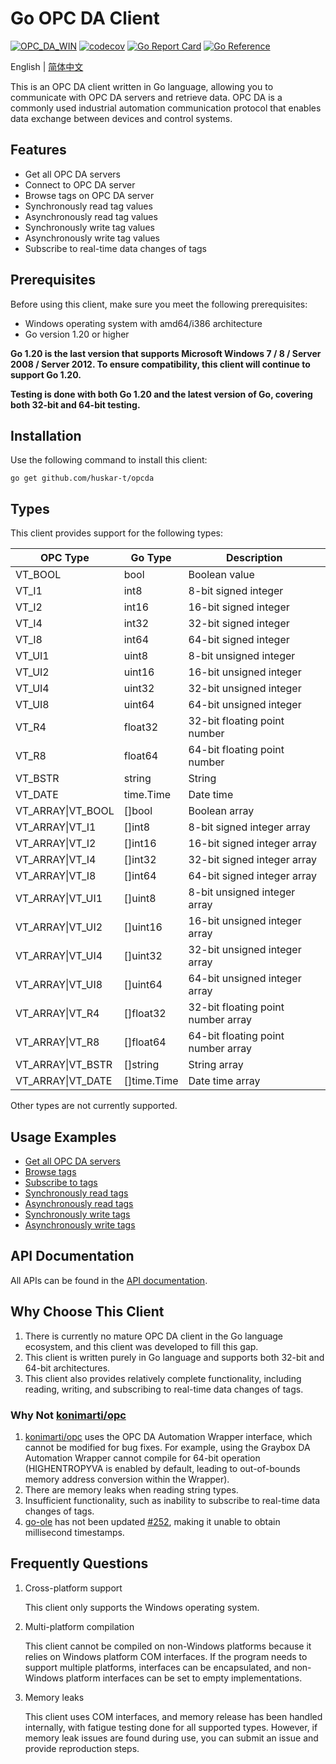 # Go OPC DA Client

[![OPC_DA_WIN](https://github.com/huskar-t/opcda/actions/workflows/test.yaml/badge.svg)](https://github.com/huskar-t/opcda/actions/workflows/test.yaml)
[![codecov](https://codecov.io/gh/huskar-t/opcda/graph/badge.svg?token=12QCJ69ZXQ)](https://codecov.io/gh/huskar-t/opcda)
[![Go Report Card](https://goreportcard.com/badge/github.com/huskar-t/opcda)](https://goreportcard.com/report/github.com/huskar-t/opcda)
[![Go Reference](https://pkg.go.dev/badge/github.com/huskar-t/opcda.svg)](https://pkg.go.dev/github.com/huskar-t/opcda)

English | [简体中文](README-CN.md)

This is an OPC DA client written in Go language, allowing you to communicate with OPC DA servers and retrieve data. OPC DA is a commonly used industrial automation communication protocol that enables data exchange between devices and control systems.

## Features

- Get all OPC DA servers
- Connect to OPC DA server
- Browse tags on OPC DA server
- Synchronously read tag values
- Asynchronously read tag values
- Synchronously write tag values
- Asynchronously write tag values
- Subscribe to real-time data changes of tags

## Prerequisites

Before using this client, make sure you meet the following prerequisites:

- Windows operating system with amd64/i386 architecture
- Go version 1.20 or higher

**Go 1.20 is the last version that supports Microsoft Windows 7 / 8 / Server 2008 / Server 2012. To ensure compatibility, this client will continue to support Go 1.20.**

**Testing is done with both Go 1.20 and the latest version of Go, covering both 32-bit and 64-bit testing.**

## Installation

Use the following command to install this client:

```shell
go get github.com/huskar-t/opcda
```

## Types

This client provides support for the following types:

| OPC Type          | Go Type     | Description                        |
|-------------------|-------------|------------------------------------|
| VT_BOOL           | bool        | Boolean value                      |
| VT_I1             | int8        | 8-bit signed integer               |
| VT_I2             | int16       | 16-bit signed integer              |
| VT_I4             | int32       | 32-bit signed integer              |
| VT_I8             | int64       | 64-bit signed integer              |
| VT_UI1            | uint8       | 8-bit unsigned integer             |
| VT_UI2            | uint16      | 16-bit unsigned integer            |
| VT_UI4            | uint32      | 32-bit unsigned integer            |
| VT_UI8            | uint64      | 64-bit unsigned integer            |
| VT_R4             | float32     | 32-bit floating point number       |
| VT_R8             | float64     | 64-bit floating point number       |
| VT_BSTR           | string      | String                             |
| VT_DATE           | time.Time   | Date time                          |
| VT_ARRAY\|VT_BOOL | []bool      | Boolean array                      |
| VT_ARRAY\|VT_I1   | []int8      | 8-bit signed integer array         |
| VT_ARRAY\|VT_I2   | []int16     | 16-bit signed integer array        |
| VT_ARRAY\|VT_I4   | []int32     | 32-bit signed integer array        |
| VT_ARRAY\|VT_I8   | []int64     | 64-bit signed integer array        |
| VT_ARRAY\|VT_UI1  | []uint8     | 8-bit unsigned integer array       |
| VT_ARRAY\|VT_UI2  | []uint16    | 16-bit unsigned integer array      |
| VT_ARRAY\|VT_UI4  | []uint32    | 32-bit unsigned integer array      |
| VT_ARRAY\|VT_UI8  | []uint64    | 64-bit unsigned integer array      |
| VT_ARRAY\|VT_R4   | []float32   | 32-bit floating point number array |
| VT_ARRAY\|VT_R8   | []float64   | 64-bit floating point number array |
| VT_ARRAY\|VT_BSTR | []string    | String array                       |
| VT_ARRAY\|VT_DATE | []time.Time | Date time array                    |

Other types are not currently supported.

## Usage Examples

- [Get all OPC DA servers](./example/serverlist)
- [Browse tags](./example/browse)
- [Subscribe to tags](./example/subscribe)
- [Synchronously read tags](./example/read)
- [Asynchronously read tags](./example/asyncread)
- [Synchronously write tags](./example/write)
- [Asynchronously write tags](./example/asyncwrite)

## API Documentation

All APIs can be found in the [API documentation](https://pkg.go.dev/github.com/huskar-t/opcda).

## Why Choose This Client

1. There is currently no mature OPC DA client in the Go language ecosystem, and this client was developed to fill this gap.
2. This client is written purely in Go language and supports both 32-bit and 64-bit architectures.
3. This client also provides relatively complete functionality, including reading, writing, and subscribing to real-time data changes of tags.

### Why Not [konimarti/opc](https://github.com/konimarti/opc)

1. [konimarti/opc](https://github.com/konimarti/opc) uses the OPC DA Automation Wrapper interface, which cannot be modified for bug fixes. For example, using the Graybox DA Automation Wrapper cannot compile for 64-bit operation (HIGHENTROPYVA is enabled by default, leading to out-of-bounds memory address conversion within the Wrapper).
2. There are memory leaks when reading string types.
3. Insufficient functionality, such as inability to subscribe to real-time data changes of tags.
4. [go-ole](https://github.com/go-ole/go-ole) has not been updated [#252](https://github.com/go-ole/go-ole/pull/252), making it unable to obtain millisecond timestamps.

## Frequently Questions

1. Cross-platform support

   This client only supports the Windows operating system.

2. Multi-platform compilation

   This client cannot be compiled on non-Windows platforms because it relies on Windows platform COM interfaces. If the program needs to support multiple platforms, interfaces can be encapsulated, and non-Windows platform interfaces can be set to empty implementations.

3. Memory leaks

   This client uses COM interfaces, and memory release has been handled internally, with fatigue testing done for all supported types. However, if memory leak issues are found during use, you can submit an issue and provide reproduction steps.
